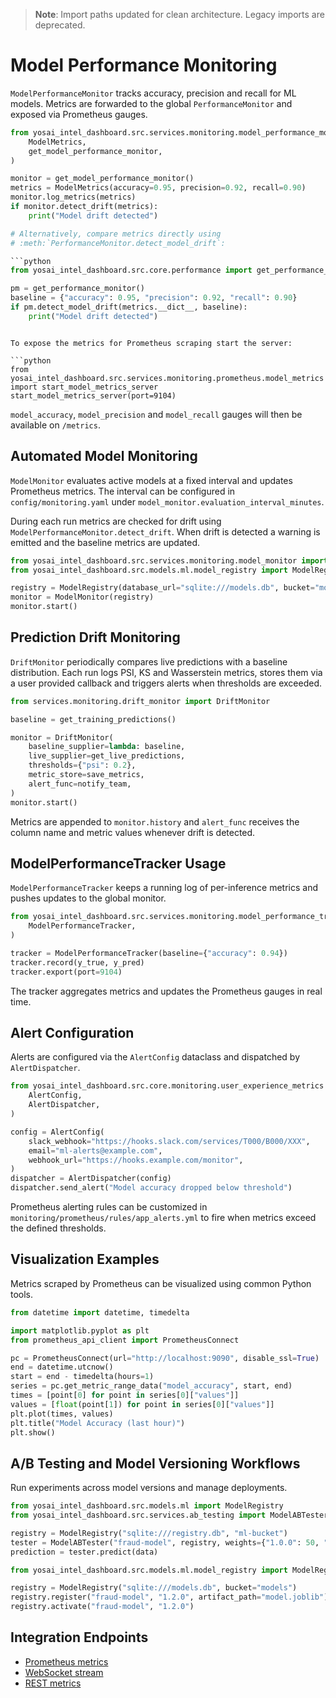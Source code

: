 > **Note**: Import paths updated for clean architecture. Legacy imports are deprecated.

# Model Performance Monitoring

`ModelPerformanceMonitor` tracks accuracy, precision and recall for ML models.
Metrics are forwarded to the global `PerformanceMonitor` and exposed via
Prometheus gauges.

```python
from yosai_intel_dashboard.src.services.monitoring.model_performance_monitor import (
    ModelMetrics,
    get_model_performance_monitor,
)

monitor = get_model_performance_monitor()
metrics = ModelMetrics(accuracy=0.95, precision=0.92, recall=0.90)
monitor.log_metrics(metrics)
if monitor.detect_drift(metrics):
    print("Model drift detected")

# Alternatively, compare metrics directly using
# :meth:`PerformanceMonitor.detect_model_drift`:

```python
from yosai_intel_dashboard.src.core.performance import get_performance_monitor

pm = get_performance_monitor()
baseline = {"accuracy": 0.95, "precision": 0.92, "recall": 0.90}
if pm.detect_model_drift(metrics.__dict__, baseline):
    print("Model drift detected")
```
```

To expose the metrics for Prometheus scraping start the server:

```python
from yosai_intel_dashboard.src.services.monitoring.prometheus.model_metrics import start_model_metrics_server
start_model_metrics_server(port=9104)
```

`model_accuracy`, `model_precision` and `model_recall` gauges will then be
available on `/metrics`.

## Automated Model Monitoring

`ModelMonitor` evaluates active models at a fixed interval and updates Prometheus metrics.
The interval can be configured in `config/monitoring.yaml` under `model_monitor.evaluation_interval_minutes`.

During each run metrics are checked for drift using `ModelPerformanceMonitor.detect_drift`.
When drift is detected a warning is emitted and the baseline metrics are updated.

```python
from yosai_intel_dashboard.src.services.monitoring.model_monitor import ModelMonitor
from yosai_intel_dashboard.src.models.ml.model_registry import ModelRegistry

registry = ModelRegistry(database_url="sqlite:///models.db", bucket="models")
monitor = ModelMonitor(registry)
monitor.start()
```

## Prediction Drift Monitoring

`DriftMonitor` periodically compares live predictions with a baseline
distribution. Each run logs PSI, KS and Wasserstein metrics, stores them via a
user provided callback and triggers alerts when thresholds are exceeded.

```python
from services.monitoring.drift_monitor import DriftMonitor

baseline = get_training_predictions()

monitor = DriftMonitor(
    baseline_supplier=lambda: baseline,
    live_supplier=get_live_predictions,
    thresholds={"psi": 0.2},
    metric_store=save_metrics,
    alert_func=notify_team,
)
monitor.start()
```

Metrics are appended to `monitor.history` and `alert_func` receives the column
name and metric values whenever drift is detected.

## ModelPerformanceTracker Usage

`ModelPerformanceTracker` keeps a running log of per-inference metrics and pushes updates to the global monitor.

```python
from yosai_intel_dashboard.src.services.monitoring.model_performance_tracker import (
    ModelPerformanceTracker,
)

tracker = ModelPerformanceTracker(baseline={"accuracy": 0.94})
tracker.record(y_true, y_pred)
tracker.export(port=9104)
```

The tracker aggregates metrics and updates the Prometheus gauges in real time.

## Alert Configuration

Alerts are configured via the `AlertConfig` dataclass and dispatched by `AlertDispatcher`.

```python
from yosai_intel_dashboard.src.core.monitoring.user_experience_metrics import (
    AlertConfig,
    AlertDispatcher,
)

config = AlertConfig(
    slack_webhook="https://hooks.slack.com/services/T000/B000/XXX",
    email="ml-alerts@example.com",
    webhook_url="https://hooks.example.com/monitor",
)
dispatcher = AlertDispatcher(config)
dispatcher.send_alert("Model accuracy dropped below threshold")
```

Prometheus alerting rules can be customized in `monitoring/prometheus/rules/app_alerts.yml` to fire when metrics exceed the defined thresholds.

## Visualization Examples

Metrics scraped by Prometheus can be visualized using common Python tools.

```python
from datetime import datetime, timedelta

import matplotlib.pyplot as plt
from prometheus_api_client import PrometheusConnect

pc = PrometheusConnect(url="http://localhost:9090", disable_ssl=True)
end = datetime.utcnow()
start = end - timedelta(hours=1)
series = pc.get_metric_range_data("model_accuracy", start, end)
times = [point[0] for point in series[0]["values"]]
values = [float(point[1]) for point in series[0]["values"]]
plt.plot(times, values)
plt.title("Model Accuracy (last hour)")
plt.show()
```

## A/B Testing and Model Versioning Workflows

Run experiments across model versions and manage deployments.

```python
from yosai_intel_dashboard.src.models.ml import ModelRegistry
from yosai_intel_dashboard.src.services.ab_testing import ModelABTester

registry = ModelRegistry("sqlite:///registry.db", "ml-bucket")
tester = ModelABTester("fraud-model", registry, weights={"1.0.0": 50, "1.1.0": 50})
prediction = tester.predict(data)
```

```python
from yosai_intel_dashboard.src.models.ml.model_registry import ModelRegistry

registry = ModelRegistry("sqlite:///models.db", bucket="models")
registry.register("fraud-model", "1.2.0", artifact_path="model.joblib")
registry.activate("fraud-model", "1.2.0")
```

## Integration Endpoints

- [Prometheus metrics](http://localhost:9104/metrics)
- [WebSocket stream](ws://localhost:6789)
- [REST metrics](http://localhost:8000/api/metrics)
